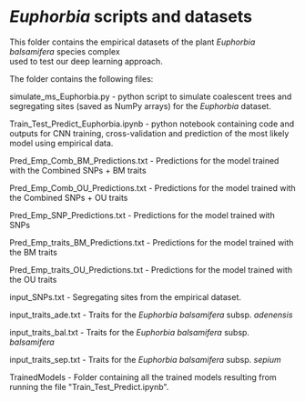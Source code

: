 # ***Euphorbia* scripts and datasets**
This folder contains the empirical datasets of the plant *Euphorbia balsamifera* species complex  
used to test our deep learning approach. 

The folder contains the following files:

simulate_ms_Euphorbia.py - python script to simulate coalescent trees and segregating sites (saved as NumPy arrays)
for the *Euphorbia* dataset.

Train_Test_Predict_Euphorbia.ipynb -  python notebook containing code and outputs for CNN training, cross-validation 
and prediction of the most likely model using empirical data.

Pred_Emp_Comb_BM_Predictions.txt - Predictions for the model trained with the Combined SNPs + BM traits

Pred_Emp_Comb_OU_Predictions.txt - Predictions for the model trained with the Combined SNPs + OU traits

Pred_Emp_SNP_Predictions.txt - Predictions for the model trained with SNPs

Pred_Emp_traits_BM_Predictions.txt - Predictions for the model trained with the BM traits

Pred_Emp_traits_OU_Predictions.txt - Predictions for the model trained with the OU traits

input_SNPs.txt - Segregating sites from the empirical dataset.

input_traits_ade.txt - Traits for the *Euphorbia balsamifera* subsp. *adenensis*

input_traits_bal.txt - Traits for the *Euphorbia balsamifera* subsp. *balsamifera*

input_traits_sep.txt - Traits for the *Euphorbia balsamifera* subsp. *sepium*

TrainedModels - Folder containing all the trained models resulting from running the file "Train_Test_Predict.ipynb".
